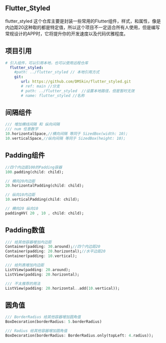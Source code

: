 ## Flutter_Styled
flutter_styled 这个仓库主要是封装一些常用的Flutter组件，样式，和属性，像是内边距20这种取的都是特定值，所以这个项目不一定适合所有人使用，但是编写常规设计的APP时，它将提升你的开发速度以及代码优雅程度。

## 项目引用
```yaml
# 引入组件，可以引用本地，也可以使用远程仓库
  flutter_styled:
    #path: ../flutter_styled // 本地引用方式
    git: 
       url: https://github.com/DMSkin/flutter_styled.git
       # ref: main //分支
       # path: ../flutter_styled  //设置本地路径，但是暂时无效
       # name: flutter_styled //名称
```

## 间隔组件
```dart
/// 增加横线间隔 和 纵向间隔
/// num 任意数字
10.horizontalSpace,//横向间隔 等同于 SizedBox(width: 10);
10.verticalSpace,//纵向间隔 等同于 SizedBox(height: 10);
```

## Padding组件
```dart
//四个内边距100的Padding容器
100.padding(child: child);

// 横向20内边距
20.horizontalPadding(child: child);

// 纵向10内边距
10.verticalPadding(child: child);

// 横向20 纵向10
paddingHV( 20 , 10 , child: child);
```

## Padding数值
```dart
/// 给其他容器增加内边距
Container(padding: 30.around);//四个内边距20
Container(padding: 20.horizontal);//水平边距20
Container(padding: 10.vertical);

/// 给列表增加内边距
ListView(padding: 20.around);
ListView(padding: 20.horizontal);

/// 不太推荐的用法
ListView(padding: 20.horizontal..add(10.vertical));
```

## 圆角值
```dart
/// BorderRadius 给其他容器增加圆角值
BoxDecoration(borderRadius: 5.borderRadius)

/// Radius 给其他容器增加圆角值
BoxDecoration(borderRadius: BorderRadius.only(topLeft: 4.radius));
```

